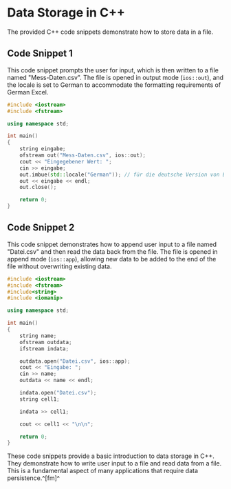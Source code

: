 # Data Storage in C++

The provided C++ code snippets demonstrate how to store data in a file.

## Code Snippet 1

This code snippet prompts the user for input, which is then written to a file named "Mess-Daten.csv". The file is opened in output mode (`ios::out`), and the locale is set to German to accommodate the formatting requirements of German Excel.

```cpp
#include <iostream>
#include <fstream>

using namespace std;

int main()
{
	string eingabe;
	ofstream out("Mess-Daten.csv", ios::out);
	cout << "Eingegebener Wert: ";
	cin >> eingabe;
	out.imbue(std::locale("German")); // für die deutsche Version von Excel
	out << eingabe << endl;
	out.close();

	return 0;
}
```

## Code Snippet 2

This code snippet demonstrates how to append user input to a file named "Datei.csv" and then read the data back from the file. The file is opened in append mode (`ios::app`), allowing new data to be added to the end of the file without overwriting existing data.

```cpp
#include <iostream>
#include <fstream>
#include<string>
#include <iomanip>

using namespace std;

int main()
{
	string name;
	ofstream outdata;
	ifstream indata;

	outdata.open("Datei.csv", ios::app);
	cout << "Eingabe: ";
	cin >> name;
	outdata << name << endl;

	indata.open("Datei.csv");
	string cell1;

	indata >> cell1;

	cout << cell1 << "\n\n";

	return 0;
}
```

These code snippets provide a basic introduction to data storage in C++. They demonstrate how to write user input to a file and read data from a file. This is a fundamental aspect of many applications that require data persistence.^[fm]^
